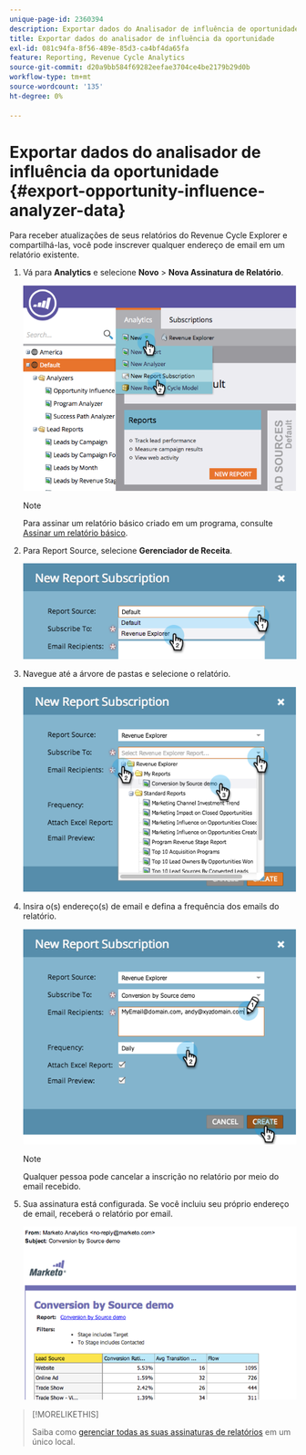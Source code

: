 ```yaml
---
unique-page-id: 2360394
description: Exportar dados do Analisador de influência de oportunidade - Documentação do Marketo - Documentação do produto
title: Exportar dados do analisador de influência da oportunidade
exl-id: 081c94fa-8f56-489e-85d3-ca4bf4da65fa
feature: Reporting, Revenue Cycle Analytics
source-git-commit: d20a9bb584f69282eefae3704ce4be2179b29d0b
workflow-type: tm+mt
source-wordcount: '135'
ht-degree: 0%

---
```


# Exportar dados do analisador de influência da oportunidade {#export-opportunity-influence-analyzer-data}

Para receber atualizações de seus relatórios do Revenue Cycle Explorer e compartilhá-las, você pode inscrever qualquer endereço de email em um relatório existente.

1. Vá para **Analytics** e selecione **Novo** > **Nova Assinatura de Relatório**.

   ![](assets/image2014-9-17-12-3a40-3a46.png)

   >[!NOTE]
   >
   >Para assinar um relatório básico criado em um programa, consulte [Assinar um relatório básico](/help/marketo/product-docs/reporting/basic-reporting/report-subscriptions/subscribe-to-a-basic-report.md).

1. Para Report Source, selecione **Gerenciador de Receita**.

   ![](assets/image2014-9-17-12-3a42-3a15.png)

1. Navegue até a árvore de pastas e selecione o relatório.

   ![](assets/image2014-9-17-12-3a42-3a24.png)

1. Insira o(s) endereço(s) de email e defina a frequência dos emails do relatório.

   ![](assets/image2014-9-17-12-3a42-3a29.png)

   >[!NOTE]
   >
   >Qualquer pessoa pode cancelar a inscrição no relatório por meio do email recebido.

1. Sua assinatura está configurada. Se você incluiu seu próprio endereço de email, receberá o relatório por email.

   ![](assets/image2014-9-17-12-3a42-3a53.png)

>[!MORELIKETHIS]
>
>Saiba como [gerenciar todas as suas assinaturas de relatórios](/help/marketo/product-docs/reporting/basic-reporting/report-subscriptions/manage-report-subscriptions.md) em um único local.
